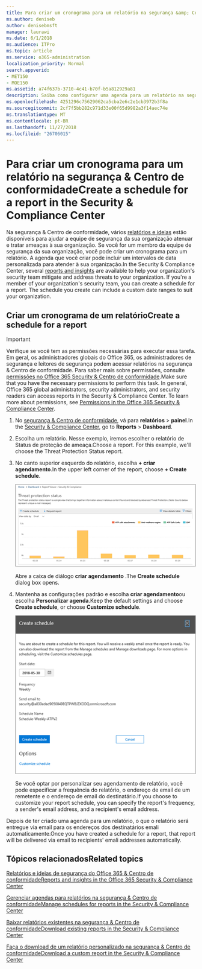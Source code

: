 ```yaml
---
title: Para criar um cronograma para um relatório na segurança &amp; Centro de conformidade
ms.author: deniseb
author: denisebmsft
manager: laurawi
ms.date: 6/1/2018
ms.audience: ITPro
ms.topic: article
ms.service: o365-administration
localization_priority: Normal
search.appverid:
- MET150
- MOE150
ms.assetid: a74f637b-3710-4c41-b70f-b5a812929a81
description: Saiba como configurar uma agenda para um relatório na segurança &amp; Centro de conformidade.
ms.openlocfilehash: 4251296c75629062ca5cba2e6c2e1cb3972b3f8a
ms.sourcegitcommit: 2cf7f5bb282c971d33e00f65d9982a3f14aec74e
ms.translationtype: MT
ms.contentlocale: pt-BR
ms.lasthandoff: 11/27/2018
ms.locfileid: "26706015"
---
```

# <a name="create-a-schedule-for-a-report-in-the-security-amp-compliance-center"></a><span data-ttu-id="a9050-103">Para criar um cronograma para um relatório na segurança &amp; Centro de conformidade</span><span class="sxs-lookup"><span data-stu-id="a9050-103">Create a schedule for a report in the Security &amp; Compliance Center</span></span>

<span data-ttu-id="a9050-p101">Na segurança &amp; Centro de conformidade, vários [relatórios e ideias](reports-and-insights-in-security-and-compliance.md) estão disponíveis para ajudar a equipe de segurança da sua organização atenuar e tratar ameaças à sua organização. Se você for um membro da equipe de segurança da sua organização, você pode criar um cronograma para um relatório. A agenda que você criar pode incluir um intervalos de data personalizada para atender à sua organização.</span><span class="sxs-lookup"><span data-stu-id="a9050-p101">In the Security &amp; Compliance Center, several [reports and insights](reports-and-insights-in-security-and-compliance.md) are available to help your organization's security team mitigate and address threats to your organization. If you're a member of your organization's security team, you can create a schedule for a report. The schedule you create can include a custom date ranges to suit your organization.</span></span> 
  
## <a name="create-a-schedule-for-a-report"></a><span data-ttu-id="a9050-107">Criar um cronograma de um relatório</span><span class="sxs-lookup"><span data-stu-id="a9050-107">Create a schedule for a report</span></span>

> [!IMPORTANT]
> <span data-ttu-id="a9050-p102">Verifique se você tem as permissões necessárias para executar essa tarefa. Em geral, os administradores globais do Office 365, os administradores de segurança e leitores de segurança podem acessar relatórios na segurança &amp; Centro de conformidade. Para saber mais sobre permissões, consulte [permissões no Office 365 Security &amp; Centro de conformidade](permissions-in-the-security-and-compliance-center.md).</span><span class="sxs-lookup"><span data-stu-id="a9050-p102">Make sure that you have the necessary permissions to perform this task. In general, Office 365 global administrators, security administrators, and security readers can access reports in the Security &amp; Compliance Center. To learn more about permissions, see [Permissions in the Office 365 Security &amp; Compliance Center](permissions-in-the-security-and-compliance-center.md).</span></span>
  
1. <span data-ttu-id="a9050-111">No [segurança &amp; Centro de conformidade](https://security.microsoft.com), vá para **relatórios** \> **painel**.</span><span class="sxs-lookup"><span data-stu-id="a9050-111">In the [Security &amp; Compliance Center](https://security.microsoft.com), go to **Reports** \> **Dashboard**.</span></span>
    
2. <span data-ttu-id="a9050-p103">Escolha um relatório. Nesse exemplo, iremos escolher o relatório de Status de proteção de ameaça.</span><span class="sxs-lookup"><span data-stu-id="a9050-p103">Choose a report. For this example, we'll choose the Threat Protection Status report.</span></span>
    
3. <span data-ttu-id="a9050-114">No canto superior esquerdo do relatório, escolha **+ criar agendamento**.</span><span class="sxs-lookup"><span data-stu-id="a9050-114">In the upper left corner of the report, choose **+ Create schedule**.</span></span>
    
    ![Você pode criar um cronograma para relatórios na segurança &amp; Centro de conformidade](media/2311327c-14f6-4a17-b604-0c9ff2d485d1.png)
  
    <span data-ttu-id="a9050-116">Abre a caixa de diálogo **criar agendamento** .</span><span class="sxs-lookup"><span data-stu-id="a9050-116">The **Create schedule** dialog box opens.</span></span> 
    
4. <span data-ttu-id="a9050-117">Mantenha as configurações padrão e escolha **criar agendamento**ou escolha **Personalizar agenda**.</span><span class="sxs-lookup"><span data-stu-id="a9050-117">Keep the default settings and choose **Create schedule**, or choose **Customize schedule**.</span></span>
    
    ![Você pode usar as configurações padrão ou personalizar um cronograma de relatório](media/04fac327-8f73-4711-8319-58c11880fd96.png)
  
    <span data-ttu-id="a9050-119">Se você optar por personalizar seu agendamento de relatório, você pode especificar a frequência do relatório, o endereço de email de um remetente e o endereço de email do destinatário.</span><span class="sxs-lookup"><span data-stu-id="a9050-119">If you choose to customize your report schedule, you can specify the report's frequency, a sender's email address, and a recipient's email address.</span></span> 
    
<span data-ttu-id="a9050-120">Depois de ter criado uma agenda para um relatório, o que o relatório será entregue via email para os endereços dos destinatários emali automaticamente.</span><span class="sxs-lookup"><span data-stu-id="a9050-120">Once you have created a schedule for a report, that report will be delivered via email to recipients' emali addresses automatically.</span></span> 
  
## <a name="related-topics"></a><span data-ttu-id="a9050-121">Tópicos relacionados</span><span class="sxs-lookup"><span data-stu-id="a9050-121">Related topics</span></span>

[<span data-ttu-id="a9050-122">Relatórios e ideias de segurança do Office 365 &amp; Centro de conformidade</span><span class="sxs-lookup"><span data-stu-id="a9050-122">Reports and insights in the Office 365 Security &amp; Compliance Center</span></span>](reports-and-insights-in-security-and-compliance.md)
  
[<span data-ttu-id="a9050-123">Gerenciar agendas para relatórios na segurança &amp; Centro de conformidade</span><span class="sxs-lookup"><span data-stu-id="a9050-123">Manage schedules for reports in the Security &amp; Compliance Center</span></span>](manage-schedules-for-multiple-reports.md)
  
[<span data-ttu-id="a9050-124">Baixar relatórios existentes na segurança &amp; Centro de conformidade</span><span class="sxs-lookup"><span data-stu-id="a9050-124">Download existing reports in the Security &amp; Compliance Center</span></span>](download-existing-reports.md)
  
[<span data-ttu-id="a9050-125">Faça o download de um relatório personalizado na segurança &amp; Centro de conformidade</span><span class="sxs-lookup"><span data-stu-id="a9050-125">Download a custom report in the Security &amp; Compliance Center</span></span>](set-up-and-download-a-custom-report.md)
  

